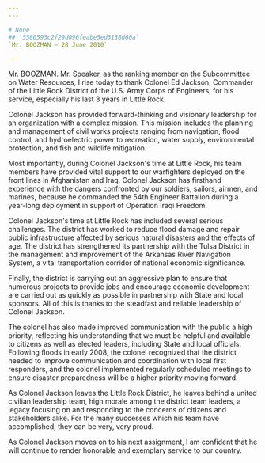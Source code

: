 ```yaml
---
---

# None
## `5580593c2f29d096feabe5ed3138d60a`
`Mr. BOOZMAN — 28 June 2010`

---
```



Mr. BOOZMAN. Mr. Speaker, as the ranking member on the Subcommittee 
on Water Resources, I rise today to thank Colonel Ed Jackson, Commander 
of the Little Rock District of the U.S. Army Corps of Engineers, for 
his service, especially his last 3 years in Little Rock.

Colonel Jackson has provided forward-thinking and visionary 
leadership for an organization with a complex mission. This mission 
includes the planning and management of civil works projects ranging 
from navigation, flood control, and hydroelectric power to recreation, 
water supply, environmental protection, and fish and wildlife 
mitigation.

Most importantly, during Colonel Jackson's time at Little Rock, his 
team members have provided vital support to our warfighters deployed on 
the front lines in Afghanistan and Iraq. Colonel Jackson has firsthand 
experience with the dangers confronted by our soldiers, sailors, 
airmen, and marines, because he commanded the 54th Engineer Battalion 
during a year-long deployment in support of Operation Iraqi Freedom.

Colonel Jackson's time at Little Rock has included several serious 
challenges. The district has worked to reduce flood damage and repair 
public infrastructure affected by serious natural disasters and the 
effects of age. The district has strengthened its partnership with the 
Tulsa District in the management and improvement of the Arkansas River 
Navigation System, a vital transportation corridor of national economic 
significance.

Finally, the district is carrying out an aggressive plan to ensure 
that numerous projects to provide jobs and encourage economic 
development are carried out as quickly as possible in partnership with 
State and local sponsors. All of this is thanks to the steadfast and 
reliable leadership of Colonel Jackson.

The colonel has also made improved communication with the public a 
high priority, reflecting his understanding that we must be helpful and 
available to citizens as well as elected leaders, including State and 
local officials. Following floods in early 2008, the colonel recognized 
that the district needed to improve communication and coordination with 
local first responders, and the colonel implemented regularly scheduled 
meetings to ensure disaster preparedness will be a higher priority 
moving forward.

As Colonel Jackson leaves the Little Rock District, he leaves behind 
a united civilian leadership team, high morale among the district team 
leaders, a legacy focusing on and responding to the concerns of 
citizens and stakeholders alike. For the many successes which his team 
have accomplished, they can be very, very proud.

As Colonel Jackson moves on to his next assignment, I am confident 
that he will continue to render honorable and exemplary service to our 
country.
